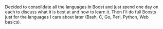 Decided to consolidate all the languages in Boost and just spend one day
on each to discuss what it is best at and how to learn it. Then I'll do
full Boosts just for the languages I care about later (Bash, C, Go,
Perl, Python, Web basics).

